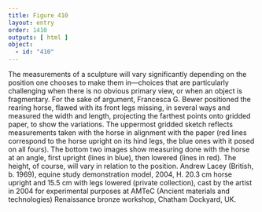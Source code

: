 ```yaml
---
title: Figure 410
layout: entry
order: 1410
outputs: [ html ]
object:
  - id: "410"
---
```


The measurements of a sculpture will vary significantly depending on the position one chooses to make them in—choices that are particularly challenging when there is no obvious primary view, or when an object is fragmentary. For the sake of argument, Francesca G. Bewer positioned the rearing horse, flawed with its front legs missing, in several ways and measured the width and length, projecting the farthest points onto gridded paper, to show the variations. The uppermost gridded sketch reflects measurements taken with the horse in alignment with the paper (red lines correspond to the horse upright on its hind legs, the blue ones with it posed on all fours). The bottom two images show measuring done with the horse at an angle, first upright (lines in blue), then lowered (lines in red). The height, of course, will vary in relation to the position. Andrew Lacey (British, b. 1969), equine study demonstration model, 2004, H. 20.3 cm horse upright and 15.5 cm with legs lowered (private collection), cast by the artist in 2004 for experimental purposes at AMTeC (Ancient materials and technologies) Renaissance bronze workshop, Chatham Dockyard, UK.
